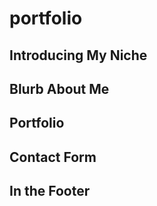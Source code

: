 # portfolio
## Introducing My Niche

## Blurb About Me

## Portfolio

## Contact Form

## In the Footer